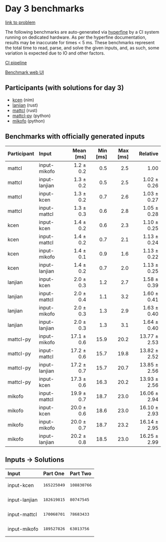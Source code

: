 # Day 3 benchmarks

[link to problem](https://adventofcode.com/2024/day/3)

The following benchmarks are auto-generated via
[hyperfine](https://github.com/sharkdp/hyperfine) by a CI system running on
dedicated hardware. As per the hyperfine documentation, results may be
inaccurate for times < 5 ms. These benchmarks represent the total time to read,
parse, and solve the given inputs, and, as such, some variation is expected due
to IO and other factors.

[CI pipeline](http://ci.papercode.net:8080/teams/main/pipelines/aoc2024)

[Benchmark web UI](https://aoc.ancalagon.black)


## Participants (with solutions for day 3)

- [kcen](https://github.com/kcen/aoc2024) (nim)
- [lanjian](https://github.com/lanjian/aoc-2024) (rust)
- [mattcl](https://github.com/mattcl/aoc2024) (rust)
- [mattcl-py](https://github.com/mattcl/aoc2024-py) (python)
- [mikofo](https://github.com/mikofo/aoc2024) (python)


## Benchmarks with officially generated inputs

| Participant | Input | Mean [ms] | Min [ms] | Max [ms] | Relative |
|:---|:---|---:|---:|---:|---:|
| mattcl | input-mikofo | 1.2 ± 0.2 | 0.5 | 2.5 | 1.00 |
| mattcl | input-lanjian | 1.3 ± 0.2 | 0.5 | 2.5 | 1.02 ± 0.26 |
| mattcl | input-kcen | 1.3 ± 0.2 | 0.7 | 2.6 | 1.03 ± 0.27 |
| mattcl | input-mattcl | 1.3 ± 0.3 | 0.6 | 2.8 | 1.05 ± 0.28 |
| kcen | input-kcen | 1.4 ± 0.2 | 0.6 | 2.3 | 1.10 ± 0.25 |
| kcen | input-mattcl | 1.4 ± 0.2 | 0.7 | 2.1 | 1.13 ± 0.24 |
| kcen | input-mikofo | 1.4 ± 0.1 | 0.9 | 1.6 | 1.13 ± 0.22 |
| kcen | input-lanjian | 1.4 ± 0.2 | 0.7 | 2.0 | 1.13 ± 0.25 |
| lanjian | input-kcen | 2.0 ± 0.3 | 1.2 | 2.7 | 1.58 ± 0.39 |
| lanjian | input-mattcl | 2.0 ± 0.4 | 1.1 | 3.2 | 1.60 ± 0.41 |
| lanjian | input-mikofo | 2.0 ± 0.3 | 1.3 | 2.9 | 1.63 ± 0.40 |
| lanjian | input-lanjian | 2.0 ± 0.3 | 1.3 | 3.1 | 1.64 ± 0.40 |
| mattcl-py | input-mikofo | 17.1 ± 0.6 | 15.9 | 20.2 | 13.77 ± 2.53 |
| mattcl-py | input-mattcl | 17.2 ± 0.6 | 15.7 | 19.8 | 13.82 ± 2.52 |
| mattcl-py | input-lanjian | 17.2 ± 0.7 | 15.7 | 20.7 | 13.85 ± 2.56 |
| mattcl-py | input-kcen | 17.3 ± 0.6 | 16.3 | 20.2 | 13.93 ± 2.56 |
| mikofo | input-mattcl | 19.9 ± 0.7 | 18.7 | 23.0 | 16.06 ± 2.94 |
| mikofo | input-kcen | 20.0 ± 0.6 | 18.6 | 23.0 | 16.10 ± 2.93 |
| mikofo | input-mikofo | 20.0 ± 0.7 | 18.7 | 23.2 | 16.14 ± 2.95 |
| mikofo | input-lanjian | 20.2 ± 0.8 | 18.5 | 23.0 | 16.25 ± 2.99 |


## Inputs -> Solutions

| Input | Part One | Part Two |
|:---|:---|:---|
|input-kcen|<pre>165225049</pre>|<pre>108830766</pre>|
|input-lanjian|<pre>182619815</pre>|<pre>80747545</pre>|
|input-mattcl|<pre>170068701</pre>|<pre>78683433</pre>|
|input-mikofo|<pre>189527826</pre>|<pre>63013756</pre>|